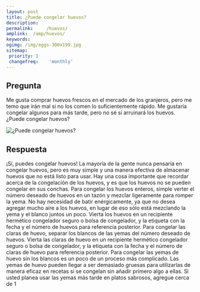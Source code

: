 ```yaml
---
layout: post
title: ¿Puede congelar huevos?  
description: 
permalink:     /huevos/
amplink:  /amp/huevos/
keywords: 
ogimg: /img/eggs-300x199.jpg
sitemap:
 priority: 1
 changefreq:    'monthly'
---
```




## Pregunta

Me gusta comprar huevos frescos en el mercado de los granjeros, pero me temo que irán mal si no los comen lo suficientemente rápido. Me gustaría congelar algunos para más tarde, pero no sé si arruinará los huevos. ¿Puede congelar huevos?


![¿Puede congelar huevos?](https://sepuedecongelar.com/img/eggs-300x199.jpg "¿Puede congelar huevos?" )


## Respuesta

¡Sí, puedes congelar huevos! La mayoría de la gente nunca pensaría en congelar huevos, pero es muy simple y una manera efectiva de almacenar huevos que no está listo para usar. Hay una cosa importante que recordar acerca de la congelación de los huevos, y es que los huevos no se pueden congelar en sus conchas.
Para congelar los huevos enteros, simple verter el número deseado de huevos en un tazón y mezclar ligeramente para romper la yema. No hay necesidad de batir enérgicamente, ya que no desea agregar mucho aire a los huevos, en lugar de eso sólo está mezclando la yema y el blanco juntos un poco. Vierta los huevos en un recipiente hermético congelador seguro o bolsa de congelador, y la etiqueta con la fecha y el número de huevos para referencia posterior.
Para congelar las claras de huevo, separar los blancos de las yemas del número deseado de huevos. Vierta las claras de huevo en un recipiente hermético congelador seguro o bolsa de congelador, y la etiqueta con la fecha y el número de claras de huevo para referencia posterior.
Para congelar las yemas de huevo sin los blancos es un poco de un proceso más complicado. Las yemas de huevo pueden llegar a ser demasiado gruesas para utilizarlas de manera eficaz en recetas si se congelan sin añadir primero algo a ellas. Si usted planea usar las yemas más tarde en platos sabrosos, agregue cerca de 1
